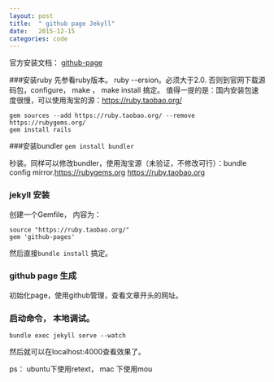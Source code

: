 ```yaml
---
layout: post
title:  " github page Jekyll"
date:   2015-12-15 
categories: code
---
```


官方安装文档：
[github-page](https://help.github.com/articles/using-jekyll-with-pages/)

###安装ruby
先参看ruby版本。 ruby --ersion。必须大于2.0. 否则到官网下载源码包，configure， make ， make install 搞定。
值得一提的是：国内安装包速度很慢，可以使用淘宝的源：https://ruby.taobao.org/

```
gem sources --add https://ruby.taobao.org/ --remove https://rubygems.org/
gem install rails

```

###安装bundler
`gem install bundler`

 秒装。同样可以修改bundler，使用淘宝源（未验证，不修改可行）：bundle config mirror.https://rubygems.org https://ruby.taobao.org

### jekyll 安装
创建一个Gemfile， 内容为：

```
source "https://ruby.taobao.org/"
gem 'github-pages'
```
然后直接`bundle install` 搞定。

### github page 生成
初始化page，使用github管理，查看文章开头的网址。

### 启动命令， 本地调试。 
`bundle exec jekyll serve --watch `

然后就可以在localhost:4000查看效果了。

ps： ubuntu下使用retext， mac 下使用mou

